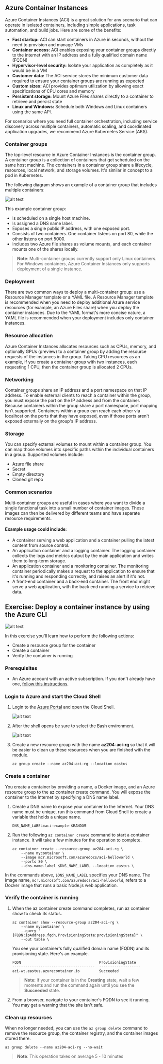 ## Azure Container Instances

Azure Container Instances (ACI) is a great solution for any scenario that can operate in isolated containers, including simple applications, task automation, and build jobs. Here are some of the benefits:

   * **Fast startup:** ACI can start containers in Azure in seconds, without the need to provision and manage VMs
   * **Container access:** ACI enables exposing your container groups directly to the internet with an IP address and a fully qualified domain name (FQDN)
   * **Hypervisor-level security:** Isolate your application as completely as it would be in a VM
   * **Customer data:** The ACI service stores the minimum customer data required to ensure your container groups are running as expected
   * **Custom sizes:** ACI provides optimum utilization by allowing exact specifications of CPU cores and memory
   * **Persistent storage:** Mount Azure Files shares directly to a container to retrieve and persist state
   * **Linux and Windows:** Schedule both Windows and Linux containers using the same API.

For scenarios where you need full container orchestration, including service discovery across multiple containers, automatic scaling, and coordinated application upgrades, we recommend Azure Kubernetes Service (AKS).

### Container groups

The top-level resource in Azure Container Instances is the container group. A container group is a collection of containers that get scheduled on the same host machine. The containers in a container group share a lifecycle, resources, local network, and storage volumes. It's similar in concept to a pod in Kubernetes.

The following diagram shows an example of a container group that includes multiple containers:

![alt text](images/run_container_01.png)

This example container group:

   * Is scheduled on a single host machine.
   * Is assigned a DNS name label.
   * Exposes a single public IP address, with one exposed port.
   * Consists of two containers. One container listens on port 80, while the other listens on port 5000.
   * Includes two Azure file shares as volume mounts, and each container mounts one of the shares locally.

> **Note**: Multi-container groups currently support only Linux containers. For Windows containers, Azure Container Instances only supports deployment of a single instance.

### Deployment

There are two common ways to deploy a multi-container group: use a Resource Manager template or a YAML file. A Resource Manager template is recommended when you need to deploy additional Azure service resources (for example, an Azure Files share) when you deploy the container instances. Due to the YAML format's more concise nature, a YAML file is recommended when your deployment includes only container instances.

### Resource allocation

Azure Container Instances allocates resources such as CPUs, memory, and optionally GPUs (preview) to a container group by adding the resource requests of the instances in the group. Taking CPU resources as an example, if you create a container group with two instances, each requesting 1 CPU, then the container group is allocated 2 CPUs.

### Networking

Container groups share an IP address and a port namespace on that IP address. To enable external clients to reach a container within the group, you must expose the port on the IP address and from the container. Because containers within the group share a port namespace, port mapping isn't supported. Containers within a group can reach each other via localhost on the ports that they have exposed, even if those ports aren't exposed externally on the group's IP address.

### Storage

You can specify external volumes to mount within a container group. You can map those volumes into specific paths within the individual containers in a group. Supported volumes include:

   * Azure file share
   * Secret
   * Empty directory
   * Cloned git repo

### Common scenarios

Multi-container groups are useful in cases where you want to divide a single functional task into a small number of container images. These images can then be delivered by different teams and have separate resource requirements.

#### Example usage could include:

   * A container serving a web application and a container pulling the latest content from source control.
   * An application container and a logging container. The logging container collects the logs and metrics output by the main application and writes them to long-term storage.
   * An application container and a monitoring container. The monitoring container periodically makes a request to the application to ensure that it's running and responding correctly, and raises an alert if it's not.
   * A front-end container and a back-end container. The front end might serve a web application, with the back end running a service to retrieve data.

## Exercise: Deploy a container instance by using the Azure CLI

![alt text](images/run_container_02.png)

In this exercise you'll learn how to perform the following actions:

   * Create a resource group for the container
   * Create a container
   * Verify the container is running

### Prerequisites

  * An Azure account with an active subscription. If you don't already have one, [follow this instructions](https://docs.google.com/document/d/1XEkiGWUC4_AzngZQLQnVt8yWCb3dft1HzXglUnJcJzM/edit#heading=h.c96x7dxoz6ej).
   

### Login to Azure and start the Cloud Shell
1. Login to the [Azure Portal](https://portal.azure.com/) and open the Cloud Shell.

   ![alt text](images/provision_vm_05.png)

2. After the shell opens be sure to select the Bash environment.

   ![alt text](images/provision_vm_06.png)

3. Create a new resource group with the name **az204-aci-rg** so that it will be easier to clean up these resources when you are finished with the module. 

   ```azurecli-interactive
   az group create --name az204-aci-rg --location eastus
   ```

### Create a container

You create a container by providing a name, a Docker image, and an Azure resource group to the az container create command. You will expose the container to the Internet by specifying a DNS name label.

1. Create a DNS name to expose your container to the Internet. Your DNS name must be unique, run this command from Cloud Shell to create a variable that holds a unique name.

   ```azurecli-interactive
   DNS_NAME_LABEL=aci-example-$RANDOM
   ```

2. Run the following `az container create` command to start a container instance. It will take a few minutes for the operation to complete.

   ```azurecli-interactive
   az container create --resource-group az204-aci-rg \
       --name mycontainer \
       --image mcr.microsoft.com/azuredocs/aci-helloworld \
       --ports 80 \
       --dns-name-label $DNS_NAME_LABEL --location eastus \
   ```

In the commands above, `$DNS_NAME_LABEL` specifies your DNS name. The image name, `mcr.microsoft.com/azuredocs/aci-helloworld`, refers to a Docker image that runs a basic Node.js web application.

### Verify the container is running

1. When the az container create command completes, run az container show to check its status.

   ```azurecli-interactive
   az container show --resource-group az204-aci-rg \
       --name mycontainer \
       --query "{FQDN:ipAddress.fqdn,ProvisioningState:provisioningState}" \
       --out table \
   ```
   
   You see your container's fully qualified domain name (FQDN) and its provisioning state. Here's an example.
   
   ```azurecli-interactive
   FQDN                                    ProvisioningState
   --------------------------------------  -------------------
   aci-wt.eastus.azurecontainer.io         Succeeded
   ```
   
   > **Note**: If your container is in the **Creating** state, wait a few moments and run the command again until you see the **Succeeded** state.
   
2. From a browser, navigate to your container's FQDN to see it running. You may get a warning that the site isn't safe.

### Clean up resources

When no longer needed, you can use the `az group delete` command to remove the resource group, the container registry, and the container images stored there.

```azurecli-interactive
az group delete --name az204-aci-rg --no-wait
```

> **Note**: This operation takes on average 5 - 10 minutes